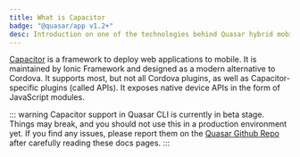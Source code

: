 ```yaml
---
title: What is Capacitor
badge: "@quasar/app v1.2+"
desc: Introduction on one of the technologies behind Quasar hybrid mobile apps.
---
```


[Capacitor](https://capacitor.ionicframework.com) is a framework to deploy web applications to mobile. It is maintained by Ionic Framework and designed as a modern alternative to Cordova. It supports most, but not all Cordova plugins, as well as Capacitor-specific plugins (called APIs). It exposes native device APIs in the form of JavaScript modules.

::: warning
Capacitor support in Quasar CLI is currently in beta stage. Things may break, and you should not use this in a production environment yet. If you find any issues, please report them on the [Quasar Github Repo](https://github.com/quasarframework/quasar) after carefully reading these docs pages.
:::
